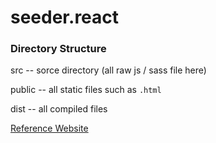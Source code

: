 # seeder.react

### Directory Structure

src -- sorce directory (all raw js / sass file here)

public -- all static files such as `.html`

dist -- all compiled files

[Reference Website](https://blog.usejournal.com/creating-a-react-app-from-scratch-f3c693b84658)
